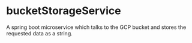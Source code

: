 # bucketStorageService
A spring boot microservice which talks to the GCP bucket and stores the requested data as a string.
